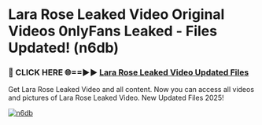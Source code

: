 # Lara Rose Leaked Video Original Videos 0nlyFans Leaked - Files Updated! (n6db)

<h3>🔴 CLICK HERE 🌐==►► <a href="https://tinyurl.com/2wckxsce" rel="nofollow">Lara Rose Leaked Video Updated Files</a></h3>

Get Lara Rose Leaked Video and all content. Now you can access all videos and pictures of Lara Rose Leaked Video. New Updated Files 2025!

[![n6db](https://i.imgur.com/AFduVYN.gif)](https://tinyurl.com/2wckxsce)
